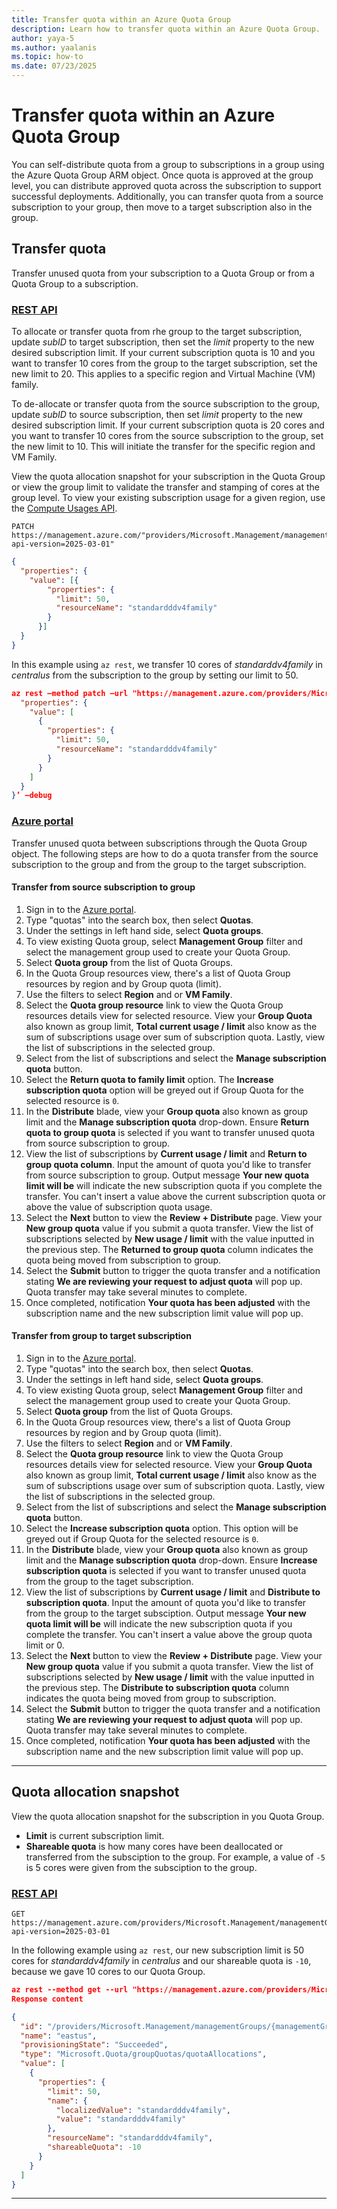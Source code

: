 ```yaml
---
title: Transfer quota within an Azure Quota Group
description: Learn how to transfer quota within an Azure Quota Group.
author: yaya-5
ms.author: yaalanis
ms.topic: how-to
ms.date: 07/23/2025
---
```


# Transfer quota within an Azure Quota Group

You can self-distribute quota from a group to subscriptions in a group using the Azure Quota Group ARM object. Once quota is approved at the group level, you can distribute approved quota across the subscription to support successful deployments. Additionally, you can transfer quota from a source subscription to your group, then move to a target subscription also in the group.  

## Transfer quota
Transfer unused quota from your subscription to a Quota Group or from a Quota Group to a subscription.

### [REST API](#tab/rest-1)
To allocate or transfer quota from rhe group to the target subscription, update *subID* to target subscription, then set the *limit* property to the new desired subscription limit. If your current subscription quota is 10 and you want to transfer 10 cores from the group to the target subscription, set the new limit to 20. This applies to a specific region and Virtual Machine (VM) family.  

To de-allocate or transfer quota from the source subscription to the group, update *subID* to source subscription, then set *limit* property to the new desired subscription limit. If your current subscription quota is 20 cores and you want to transfer 10 cores from the source subscription to the group, set the new limit to 10. This will initiate the transfer for the specific region and VM Family.  

View the quota allocation snapshot for your subscription in the Quota Group or view the group limit to validate the transfer and stamping of cores at the group level. To view your existing subscription usage for a given region, use the [Compute Usages API](/rest/api/compute/usage/list?view=rest-compute-2023-07-01&tabs=HTTP&tryIt=true&source=docs#code-try-0).  

```http
PATCH https://management.azure.com/"providers/Microsoft.Management/managementGroups/{managementGroupId}/subscriptions/{subscriptionId}/providers/Microsoft.Quota/groupQuotas/{groupquota}/resourceProviders/Microsoft.Compute/quotaAllocations/{location}?api-version=2025-03-01"
```

```json
{
  "properties": {
    "value": [{
        "properties": {
          "limit": 50,
          "resourceName": "standardddv4family"
        }
      }]
  }
}
```

In this example using `az rest`, we transfer 10 cores of *standarddv4family* in *centralus* from the subscription to the group by setting our limit to 50.

```json
az rest –method patch –url "https://management.azure.com/providers/Microsoft.Management/managementGroups/{managementGroupId}/subscriptions/{subscriptionId}/providers/Microsoft.Quota/groupQuotas/{groupquota}/resourceProviders/Microsoft.Compute/quotaAllocations/{location}?api-version=2025-03-01" –body ‘{
  "properties": {
    "value": [
      {
        "properties": {
          "limit": 50,
          "resourceName": "standardddv4family"
        }
      }
    ]
  }
}’ –debug
```

### [Azure portal](#tab/portal-1)
Transfer unused quota between subscriptions through the Quota Group object. The following steps are how to do a quota transfer from the source subscription to the group and from the group to the target subscription.

#### Transfer from source subscription to group 

1. Sign in to the [Azure portal](https://portal.azure.com).
2. Type "quotas" into the search box, then select **Quotas**.
3. Under the settings in left hand side, select **Quota groups**.
4. To view existing Quota group, select **Management Group** filter and select the management group used to create your Quota Group. 
4. Select **Quota group** from the list of Quota Groups.
5. In the Quota Group resources view, there's a list of Quota Group resources by region and by Group quota (limit).  
6. Use the filters to select **Region** and or **VM Family**.  
7. Select the **Quota group resource** link to view the Quota Group resources details view for selected resource. View your **Group Quota** also known as group limit, **Total current usage / limit** also know as the sum of subscriptions usage over sum of subscription quota. Lastly, view the list of subscriptions in the selected group.  
8. Select from the list of subscriptions and select the **Manage subscription quota** button.  
9. Select the **Return quota to family limit** option. The **Increase subscription quota** option will be greyed out if Group Quota for the selected resource is `0`.
10. In the **Distribute** blade, view your **Group quota** also known as group limit and the **Manage subscription quota** drop-down. Ensure **Return quota to group quota** is selected if you want to transfer unused quota from source subscription to group.  
11. View the list of subscriptions by **Current usage / limit** and **Return to group quota column**. Input the amount of quota you'd like to transfer from source subscription to group. Output message **Your new quota limit will be** will indicate the new subscription quota if you complete the transfer. You can't insert a value above the current subscription quota or above the value of subscription quota usage.   
12. Select the **Next** button to view the **Review + Distribute** page. View your **New group quota** value if you submit a quota transfer. View the list of subscriptions selected by **New usage / limit** with the value inputted in the previous step. The **Returned to group quota** column indicates the quota being moved from subscription to group.  
13. Select the **Submit** button to trigger the quota transfer and a notification stating **We are reviewing your request to adjust quota** will pop up. Quota transfer may take several minutes to complete.  
14. Once completed, notification **Your quota has been adjusted** with the subscription name and the new subscription limit value will pop up.  

#### Transfer from group to target subscription 

1. Sign in to the [Azure portal](https://portal.azure.com).
2. Type "quotas" into the search box, then select **Quotas**.
3. Under the settings in left hand side, select **Quota groups**.
4. To view existing Quota group, select **Management Group** filter and select the management group used to create your Quota Group. 
5. Select **Quota group** from the list of Quota Groups.
6. In the Quota Group resources view, there's a list of Quota Group resources by region and by Group quota (limit).  
7. Use the filters to select **Region** and or **VM Family**.  
8. Select the **Quota group resource** link to view the Quota Group resources details view for selected resource. View your **Group Quota** also known as group limit, **Total current usage / limit** also know as the sum of subscriptions usage over sum of subscription quota. Lastly, view the list of subscriptions in the selected group.  
9. Select from the list of subscriptions and select the **Manage subscription quota** button.  
10. Select the **Increase subscription quota** option. This option will be greyed out if Group Quota for the selected resource is `0`.
11. In the **Distribute** blade, view your **Group quota** also known as group limit and the **Manage subscription quota** drop-down. Ensure **Increase subscription quota** is selected if you want to transfer unused quota from the group to the taget subscription.
12. View the list of subscriptions by **Current usage / limit** and **Distribute to subscription quota**. Input the amount of quota you'd like to transfer from the group to the target subsciption. Output message **Your new quota limit will be** will indicate the new subscription quota if you complete the transfer. You can't insert a value above the group quota limit or 0.   
13. Select the **Next** button to view the **Review + Distribute** page. View your **New group quota** value if you submit a quota transfer. View the list of subscriptions selected by **New usage / limit** with the value inputted in the previous step. The **Distribute to subscription quota** column indicates the quota being moved from group to subscription.  
14. Select the **Submit** button to trigger the quota transfer and a notification stating **We are reviewing your request to adjust quota** will pop up. Quota transfer may take several minutes to complete.  
15. Once completed, notification **Your quota has been adjusted** with the subscription name and the new subscription limit value will pop up.  

---

## Quota allocation snapshot
View the quota allocation snapshot for the subscription in you Quota Group.

- **Limit** is current subscription limit.
- **Shareable quota** is how many cores have been deallocated or transferred from the subsciption to the group. For example, a value of `-5` is 5 cores were given from the subsciption to the group.   

### [REST API](#tab/rest-2)

```http
GET https://management.azure.com/providers/Microsoft.Management/managementGroups/{managementGroupId}/subscriptions/{subscriptionId}/providers/Microsoft.Quota/groupQuotas/{groupquota}/resourceProviders/Microsoft.Compute/quotaAllocations/{location}?api-version=2025-03-01
```

In the following example using `az rest`, our new subscription limit is 50 cores for *standarddv4family* in *centralus* and our shareable quota is `-10`, because we gave 10 cores to our Quota Group. 

```json
az rest --method get --url "https://management.azure.com/providers/Microsoft.Management/managementGroups/{managementGroupId}/subscriptions/075216c4-f88b-4a82-b9f8-cdebf9cc097a/providers/Microsoft.Quota/groupQuotas/{groupquota}/resourceProviders/Microsoft.Compute/quotaAllocations/eastus?api-version=2025-03-01&\$filter=resourceName eq 'standardddv4family'" --debug
Response content

{
  "id": "/providers/Microsoft.Management/managementGroups/{managementGroupId}/subscriptions/075216c4-f88b-4a82-b9f8-cdebf9cc097a/providers/Microsoft.Quota/groupQuotas/{groupquota}/resourceProviders/Microsoft.Compute/quotaAllocations/eastus",
  "name": "eastus",
  "provisioningState": "Succeeded",
  "type": "Microsoft.Quota/groupQuotas/quotaAllocations",
  "value": [
    {
      "properties": {
        "limit": 50,
        "name": {
          "localizedValue": "standardddv4family",
          "value": "standardddv4family"
        },
        "resourceName": "standardddv4family",
        "shareableQuota": -10
      }
    }
  ]
}

```

--- 
